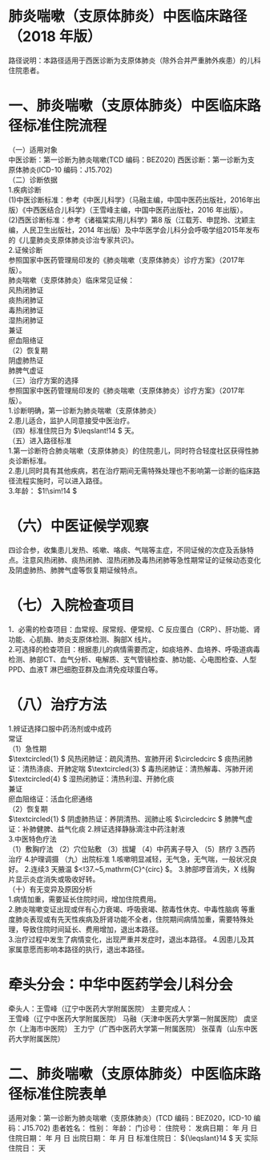 # 肺炎喘嗽（支原体肺炎）中医临床路径 （2018 年版）  
路径说明：本路径适用于西医诊断为支原体肺炎（除外合并严重肺外疾患）的儿科住院患者。  
# 一、肺炎喘嗽（支原体肺炎）中医临床路径标准住院流程  
（一）适用对象  
中医诊断：第一诊断为肺炎喘嗽(TCD 编码：BEZ020) 西医诊断：第一诊断为支原体肺炎(ICD-10 编码：J15.702)  
（二）诊断依据  
1.疾病诊断  
(1)中医诊断标准：参考《中医儿科学》（马融主编，中国中医药出版社，2016年出版）《中西医结合儿科学》（王雪峰主编，中国中医药出版社，2016 年出版）。  
(2)西医诊断标准：参考《诸福棠实用儿科学》第8 版（江载芳、申昆玲、沈颖主编，人民卫生出版社，2014 年出版）及中华医学会儿科分会呼吸学组2015年发布的《儿童肺炎支原体肺炎诊治专家共识》。  
2.证候诊断  
参照国家中医药管理局印发的《肺炎喘嗽（支原体肺炎）诊疗方案》（2017年版）。  
肺炎喘嗽（支原体肺炎）临床常见证候：  
风热闭肺证  
痰热闭肺证  
毒热闭肺证  
湿热闭肺证  
兼证  
瘀血阻络证  
（2）恢复期  
阴虚肺热证  
肺脾气虚证  
（三）治疗方案的选择  
参照国家中医药管理局印发的《肺炎喘嗽（支原体肺炎）诊疗方案》（2017年版）。  
1.诊断明确，第一诊断为肺炎喘嗽（支原体肺炎）  
2.患儿适合，监护人同意接受中医治疗。  
（四）标准住院日为 $\leqslant\!14 $ 天。  
（五）进入路径标准  
1.第一诊断符合肺炎喘嗽（支原体肺炎）的住院患儿，同时符合轻度社区获得性肺炎诊断标准。  
2.患儿同时具有其他疾病，若在治疗期间无需特殊处理也不影响第一诊断的临床路径流程实施时，可以进入路径。  
3.年龄： $1\!\sim\!14 $  
# （六）中医证候学观察  
四诊合参，收集患儿发热、咳嗽、咯痰、气喘等主症，不同证候的次症及舌脉特点。注意风热闭肺、痰热闭肺、湿热闭肺及毒热闭肺等急性期常证的证候动态变化及阴虚肺热、肺脾气虚等恢复期证候特点。  
# （七）入院检查项目  
1．必需的检查项目：血常规、尿常规、便常规、C 反应蛋白（CRP）、肝功能、肾功能、心肌酶、肺炎支原体检测、胸部X 线片。  
2.可选择的检查项目：根据患儿的病情需要而定，如痰培养、血培养、呼吸道病毒检测、肺部CT、血气分析、电解质、支气管镜检查、肺功能、心电图检查、人型PPD、血液T 淋巴细胞亚群及血清免疫球蛋白等。  
# （八）治疗方法  
1.辨证选择口服中药汤剂或中成药  
常证  
（1）急性期  
$\textcircled{1} $ 风热闭肺证：疏风清热、宣肺开闭  $\circledcirc $ 痰热闭肺证：清热涤痰、开肺定喘  $\textcircled{3} $ 毒热闭肺证：清热解毒、泻肺开闭  $\textcircled{4} $ 湿热闭肺证：清热利湿、开肺化痰  
兼证  
瘀血阻络证：活血化瘀通络  
（2）恢复期  
$\textcircled{1} $ 阴虚肺热证：养阴清热、润肺止咳  $\circledcirc $ 肺脾气虚证：补肺健脾、益气化痰  2.辨证选择静脉滴注中药注射液  
3.中医特色疗法  
（1）敷胸疗法 （2）穴位贴敷  （3）拔罐 （4）中药离子导入 （5）脐疗 3.西药治疗   4.护理调摄  （九）出院标准 1.咳嗽明显减轻，无气急，无气喘，一般状况良好。 2.连续3 天腋温 $<\!37.~5\,mathrm{C}^{circ} $。 3.肺部啰音消失，X 线胸片显示炎症消失或吸收好转。  
（十）有无变异及原因分析  
1.病情加重，需要延长住院时间，增加住院费用。  
2.肺炎喘嗽变证出现或伴有心力衰竭、呼吸衰竭、脓毒性休克、中毒性脑病 等重度肺炎表现或有先天性疾病及肝肾功能不全者，住院期间病情加重，需要特殊处理，导致住院时间延长、费用增加，退出本路径。  
3.治疗过程中发生了病情变化，出现严重并发症时，退出本路径。 4.因患儿及其家属意愿而影响本路径的执行，退出本路径。  
# 牵头分会：中华中医药学会儿科分会  
牵头人：王雪峰（辽宁中医药大学附属医院） 主要完成人：  
王雪峰（辽宁中医药大学附属医院） 马融（天津中医药大学第一附属医院） 虞坚尔（上海市中医院） 王力宁（广西中医药大学第一附属医院） 张葆青（山东中医药大学附属医院）  
# 二、肺炎喘嗽（支原体肺炎）中医临床路径标准住院表单  
适用对象：第一诊断为肺炎喘嗽（支原体肺炎）(TCD 编码：BEZ020，ICD-10 编码：J15.702) 患者姓名：                 性别：      年龄：    门诊号：    住院号：             发病日期：     年  月  日  住院日期：     年  月  日  出院日期：  年  月  日 标准住院日： ${\leqslant}14 $ 天        实际住院日：     天  